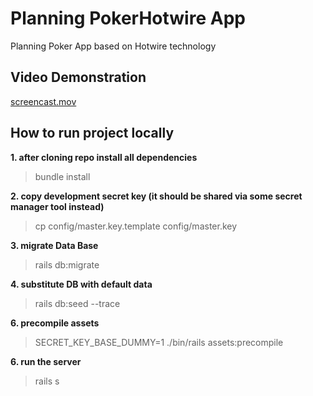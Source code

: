 # Planning PokerHotwire App

Planning Poker App based on Hotwire technology

## Video Demonstration
[screencast.mov](app%2Fdocs%2Fscreencast.mov)

## How to run project locally

**1. after cloning repo install all dependencies**
> bundle install

**2. copy development secret key (it should be shared via some secret manager tool instead)**
> cp config/master.key.template config/master.key

**3. migrate Data Base**
> rails db:migrate

**4. substitute DB with default data**
> rails db:seed --trace

**6. precompile assets**
> SECRET_KEY_BASE_DUMMY=1 ./bin/rails assets:precompile

**6. run the server**
> rails s
